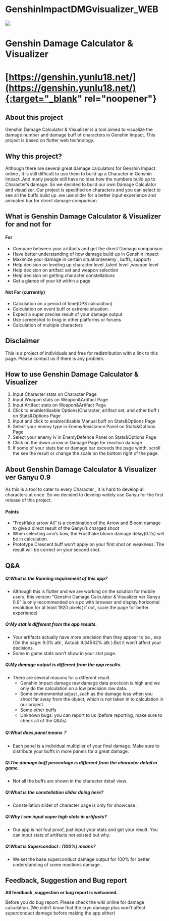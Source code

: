# GenshinImpactDMGvisualizer_WEB

![](https://yunlu18.net/wp-content/uploads/2021/05/captureganyu0.9-2000x766.png)

Genshin Damage Calculator & Visualizer
====================================================

**[https://genshin.yunlu18.net/](https://genshin.yunlu18.net/){:target="_blank" rel="noopener"}**
================================================================

About this project
------------------

Genshin Damage Calculator & Visualizer is a tool aimed to visualize the damage number and damage buff of characters in Genshin Impact. This project is based on flutter web technology.

Why this project?
-----------------

Although there are several great damage calculators for Genshin Impact online , it is still difficult to use them to build up a Character in Genshin Impact .And many people still have no idea how the numbers build up to Character’s damage. So we decided to build our own Damage Calculator and visualizer. Our project is specified on characters and you can select to see all the buffs build up .we use slider for a better input experience and animated bar for direct damage comparison.

What is Genshin Damage Calculator & Visualizer for and not for
--------------------------------------------------------------

#### For

*   Compare between your artifacts and get the direct Damage comparison
*   Have better understanding of how damage build up in Genshin impact
*   Maximize your damage in certain situation(enemy , buffs, support)
*   Help decision on leveling up character level ,talent level ,weapon level
*   Help decision on artifact set and weapon selection
*   Help decision on getting character constellations
*   Get a glance of your kit within a page

#### Not For (currently)

*   Calculation on a period of time(DPS calculation)
*   Calculation on event buff or extreme situation.
*   Expect a super precise result of your damage output
*   Use screenshot to brag in other platforms or forums
*   Calculation of multiple characters

Disclaimer
----------

This is a project of individuals and free for redistribution with a link to this page. Please contact us if there is any problem.

How to use Genshin Damage Calculator & Visualizer
-------------------------------------------------

1.  Input Character stats on Character Page
2.  Input Weapon stats on Weapon&Artifact Page
3.  Input Artifact stats on Weapon&Artifact Page
4.  Click to enable/disable Options(Character, artifact set, and other buff ) on Stats&Options Page
5.  Input and click to enable/disable Manual buff on Stats&Options Page
6.  Select your enemy type in EnemyResistance Panel on Stats&Options Page
7.  Select your enemy lv in EnemyDefence Panel on Stats&Options Page
8.  Click on the down arrow in Damage Page for reaction damage
9.  If some of your stats bar or damage bar exceeds the page width, scroll the see the result or change the scale on the bottom right of the page.

About Genshin Damage Calculator & Visualizer ver Ganyu 0.9
----------------------------------------------------------

As this is a tool to cater to every Character , it is hard to develop all characters at once. So we decided to develop widely use Ganyu for the first release of this project.

#### Points

*   “Frostflake arrow All” is a combination of the Arrow and Bloom damage to give a direct result of the Ganyu’s charged shoot
*   When selecting amo’s bow, the Frostflake bloom damage delay(0.2s) will be in calculation.
*   Prototype Crescent buff won’t apply on your first shot on weakness. The result will be correct on your second shot.

Q&A
---

##### Q:What is the Running requirement of this app?

*   Although this is flutter and we are working on the solution for mobile users, this version “Genshin Damage Calculator & Visualizer ver Ganyu 0.9” is only recommended on a pc with browser and display horizontal resolution for at least 1920 pixels( if not, scale the page for better experience)

##### Q:My stat is different from the app results.

*   Your artifacts actually have more precision than they appear to be , exp (On the page: 9.3% atk , Actual: 9.34542% atk ).But it won’t affect your decisions.
*   Some in game stats won’t show in your stat page.

##### Q:My damage output is different from the app results.

*   There are several reasons for a different result.
    *   Genshin Impact damage raw damage data precision is high and we only do the calculation on a low precision raw data.
    *   Some environmental adjust ,such as the damage loss when you shoot far away from the object, which is not taken in to calculation in our project.
    *   Some other buffs
    *   Unknown bugs: you can report to us (before reporting, make sure to check all of the Q&As)

##### Q:What does panel means？

*   Each panel is a individual multiplier of your final damage. Make sure to distribute your buffs in more panels for a great damage.

##### Q:The damage buff percentage is different from the character detail in game.

*   Not all the buffs are shown in the character detail view.

##### Q:What is the constellation slider doing here?

*   Constellation slider of character page is only for showcase .

##### Q:Why I can input super high stats in artifacts?

*   Our app is not foul proof, just input your stats and get your result. You can input stats of artifacts not existed but why.

##### Q:What is Superconduct : (100%) means?

*   We set the base superconduct damage output for 100% for better understanding of some reactions damage .

Feedback, Suggestion and Bug report
-----------------------------------

**All feedback ,suggestion or bug report is welcomed.** .

Before you do bug report. Please check the wiki online for damage calculation. (We didn’t know that the cryo damage plus won’t affect superconduct damage before making the app either)
